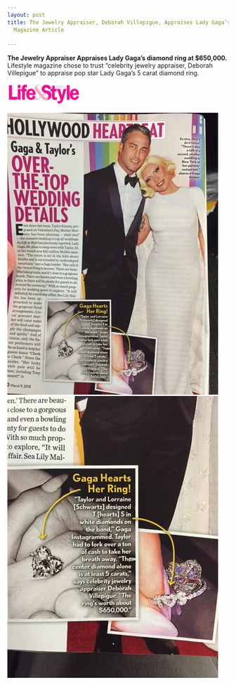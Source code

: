 ```yaml
---
layout: post
title: The Jewelry Appraiser, Deborah Villepigue, Appraises Lady Gaga’s Ring for Lifestyle
  Magazine Article

---
```

**The Jewelry Appraiser Appraises Lady Gaga’s diamond ring at $650,000.** Lifestyle magazine chose to trust “celebrity jewelry appraiser, Deborah Villepigue” to appraise pop star Lady Gaga’s 5 carat diamond ring.

![](/uploads/as-featured-in-Lifestylelogo.jpg)

![](/uploads/Lifestyle-gaga-2-e1425160377618.jpeg)![](/uploads/Lifestyle-gaga-1-e1425160367605.jpeg)

